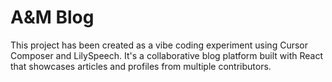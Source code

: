 # A&M Blog

This project has been created as a vibe coding experiment using Cursor Composer and LilySpeech. It's a collaborative blog platform built with React that showcases articles and profiles from multiple contributors.